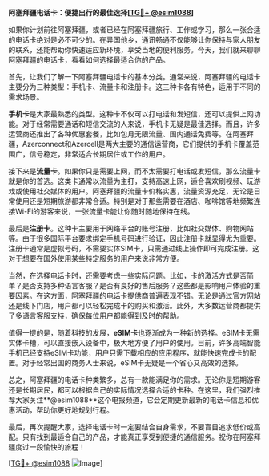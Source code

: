 **阿塞拜疆电话卡：便捷出行的最佳选择[[TG💪+ @esim1088](https://t.me/s/esim1088)]**

如果你计划前往阿塞拜疆，或者已经在阿塞拜疆旅行、工作或学习，那么一张合适的电话卡绝对是必不可少的。在异国他乡，通讯畅通不仅能够让你保持与家人朋友的联系，还能帮助你快速适应新环境，享受当地的便利服务。今天，我们就来聊聊阿塞拜疆的电话卡，看看如何选择最适合你的产品。

首先，让我们了解一下阿塞拜疆电话卡的基本分类。通常来说，阿塞拜疆的电话卡主要分为三种类型：手机卡、流量卡和注册卡。这三种卡各有特色，适用于不同的需求场景。

**手机卡**是大家最熟悉的类型。这种卡不仅可以打电话和发短信，还可以提供上网功能。对于经常需要通话和短信交流的人来说，手机卡无疑是最佳选择。而且，许多运营商还推出了各种优惠套餐，比如包月无限流量、国内通话免费等。在阿塞拜疆，Azerconnect和Azercell是两大主要的通信运营商，它们提供的手机卡覆盖范围广，信号稳定，非常适合长期居住或工作的用户。

接下来是**流量卡**。如果你只是需要上网，而不太需要打电话或发短信，那么流量卡就是你的首选。这类卡通常以流量为主打，支持高速上网，适合喜欢刷视频、玩游戏或使用社交媒体的用户。阿塞拜疆的流量卡价格实惠，流量资源充足，无论是日常使用还是短期旅游都非常合适。特别是对于那些需要在酒店、咖啡馆等地频繁连接Wi-Fi的游客来说，一张流量卡能让你随时随地保持在线。

最后是**注册卡**。这种卡主要用于网络平台的账号注册，比如社交媒体、购物网站等。由于很多国际平台要求绑定手机号码进行验证，因此注册卡就显得尤为重要。注册卡通常是虚拟号码，不需要实体SIM卡，只需通过线上操作即可完成注册。这对于想要在国外使用某些特定服务的用户来说非常方便。

当然，在选择电话卡时，还需要考虑一些实际问题。比如，卡的激活方式是否简单？是否支持多种语言客服？是否有良好的售后服务？这些都是影响用户体验的重要因素。在这方面，阿塞拜疆的电话卡提供商普遍表现不错。无论是通过官方网站还是线下门店，用户都可以轻松完成卡的购买和激活。此外，大多数运营商都提供了多语言客服支持，确保每位用户都能得到及时的帮助。

值得一提的是，随着科技的发展，**eSIM卡**也逐渐成为一种新的选择。eSIM卡无需实体卡槽，可以直接嵌入设备中，极大地方便了用户的使用。目前，许多高端智能手机已经支持eSIM卡功能，用户只需下载相应的应用程序，就能快速完成卡的配置。对于经常出国的商务人士来说，eSIM卡无疑是一个省心又高效的选择。

总之，阿塞拜疆的电话卡种类繁多，总有一款能满足你的需求。无论你是短期游客还是长期居民，都可以根据自己的实际情况选择合适的卡种。在这里，我们强烈推荐大家关注**@esim1088**这个电报频道，它会定期更新最新的电话卡信息和优惠活动，帮助你更好地规划行程。

最后，再次提醒大家，选择电话卡时一定要结合自身需求，不要盲目追求低价或高配。只有找到最适合自己的产品，才能真正享受到便捷的通信服务。祝你在阿塞拜疆度过一段愉快的旅程！

[[TG💪+ @esim1088](https://t.me/s/esim1088) ![Image](https://i.postimg.cc/4NQfJmqS/Snipaste-2025-05-13-00-14-12.png)]